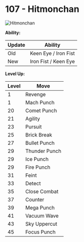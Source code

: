 # 107 - Hitmonchan
![][107]

**Ability:**

Update | Ability
---    | ---
Old    | Keen Eye / Iron Fist
New    | Iron Fist / Keen Eye

**Level Up:**

Level | Move
---   | ---
  1   | Revenge
  1   | Mach Punch
 20   | Comet Punch
 21   | Agility
 23   | Pursuit
 25   | Brick Break
 27   | Bullet Punch
 29   | Thunder Punch
 29   | Ice Punch
 29   | Fire Punch
 31   | Feint
 33   | Detect
 35   | Close Combat
 37   | Counter
 39   | Mega Punch
 41   | Vacuum Wave
 43   | Sky Uppercut
 45   | Focus Punch



[107]: https://raw.githubusercontent.com/PokeAPI/sprites/master/sprites/pokemon/107.png "Hitmonchan"
